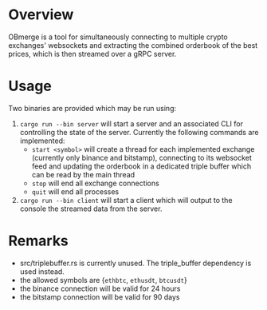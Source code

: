 # Overview

OBmerge is a tool for simultaneously connecting to multiple crypto exchanges' websockets and extracting the combined orderbook of the best prices, which is then streamed over a gRPC server.

# Usage

Two binaries are provided which may be run using:

1. `cargo run --bin server` will start a server and an associated CLI for controlling the state of the server. Currently the following commands are implemented:
    -  `start <symbol>` will create a thread for each implemented exchange (currently only binance and bitstamp), connecting to its websocket feed and updating the orderbook in a dedicated triple buffer which can be read by the main thread
    - `stop` will end all exchange connections
    - `quit` will end all processes
2. `cargo run --bin client` will start a client which will output to the console the streamed data from the server.

# Remarks
- src/triplebuffer.rs is currently unused. The triple_buffer dependency is used instead.
- the allowed symbols are {`ethbtc`, `ethusdt`, `btcusdt`}
- the binance connection will be valid for 24 hours
- the bitstamp connection will be valid for 90 days